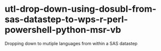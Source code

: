 # utl-drop-down-using-dosubl-from-sas-datastep-to-wps-r-perl-powershell-python-msr-vb
Dropping down to mutiple languages from within a SAS datastep 
